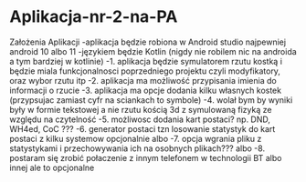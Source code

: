 # Aplikacja-nr-2-na-PA

Założenia Aplikacji
-aplikacja będzie robiona w Android studio najpewniej android 10 albo 11 
-językiem będzie Kotlin (nigdy nie robilem nic na androida a tym bardziej w kotlinie)
-1. aplikacja będzie symulatorem rzutu kostką i będzie miala funkcjonalnosci poprzedniego projektu czyli modyfikatory, oraz wybor rzutu itp
-2. aplikacja ma możliwość przypisania imienia do informacji o rzucie 
-3. aplikacja ma opcje dodania kilku własnych kostek (przypsujac zamiast cyfr na sciankach to symbole)
-4. wolał bym by wyniki były w formie tekstowej a nie rzutu kością 3d z symulowaną fizyką ze względu na czytelność
-5. możliwosc dodania kart postaci? np. DND, WH4ed, CoC ???
-6. generator postaci tzn losowanie statystyk do kart postaci z kilku systemow
opcjonalnie
albo
-7. opcja wgrania pliku z statystykami i przechowywania ich na osobnych plikach???
albo
-8. postaram się zrobić połaczenie z innym telefonem w technologii BT albo innej ale to opcjonalne

